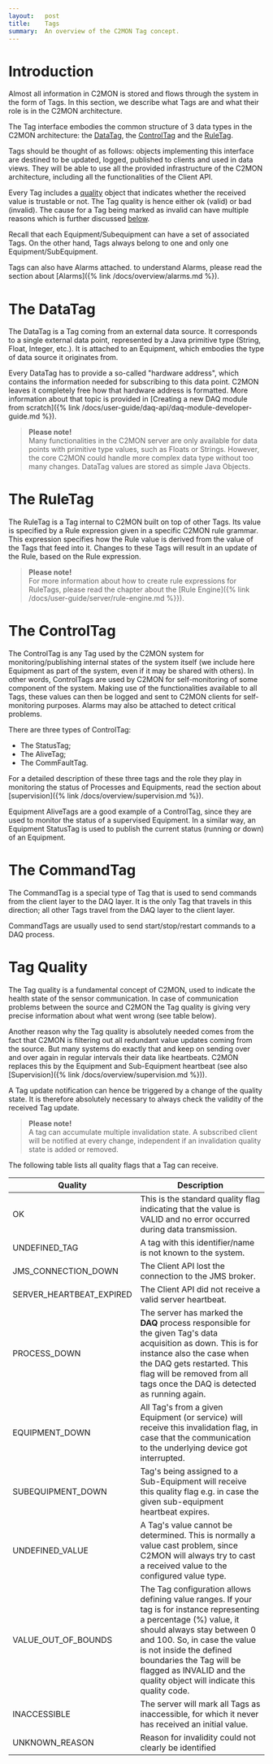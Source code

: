 ```yaml
---
layout:   post
title:    Tags
summary:  An overview of the C2MON Tag concept.
---
```


# Introduction

Almost all information in C2MON is stored and flows through the system in the form of Tags.
In this section, we describe what Tags are and what their role is in the C2MON architecture.

The Tag interface embodies the common structure of 3 data types in the C2MON architecture: the [DataTag](#the-datatag), the [ControlTag](#the-controltag) and the [RuleTag](#the-ruletag).

Tags should be thought of as follows: objects implementing this interface are destined to be updated, logged, published to clients and used in data views.
They will be able to use all the provided infrastructure of the C2MON architecture, including all the functionalities of the Client API.

Every Tag includes a [quality](#tag-quality) object that indicates whether the received value is trustable or not.
The Tag quality is hence either ok (valid) or bad (invalid).
The cause for a Tag being marked as invalid can have multiple reasons which is further discussed [below](#tag-quality).

Recall that each Equipment/Subequipment can have a set of associated Tags.
On the other hand, Tags always belong to one and only one Equipment/SubEquipment.

Tags can also have Alarms attached. to understand Alarms, please read the section about [Alarms]({% link /docs/overview/alarms.md %}).


# The DataTag

The DataTag is a Tag coming from an external data source.
It corresponds to a single external data point, represented by a Java primitive type (String, Float, Integer, etc.).
It is attached to an Equipment, which embodies the type of data source it originates from.

Every DataTag has to provide a so-called "hardware address", which contains the information needed for subscribing to this data point.
C2MON leaves it completely free how that hardware address is formatted.
More information about that topic is provided in [Creating a new DAQ module from scratch]({% link  /docs/user-guide/daq-api/daq-module-developer-guide.md %}).


> **Please note!** <br>
Many functionalities in the C2MON server are only available for data points with primitive type values, such as Floats or Strings.
However, the core C2MON could handle more complex data type without too many changes. DataTag values are stored as simple Java Objects.


# The RuleTag

The RuleTag is a Tag internal to C2MON built on top of other Tags.
Its value is specified by a Rule expression given in a specific C2MON rule grammar.
This expression specifies how the Rule value is derived from the value of the Tags that feed into it.
Changes to these Tags will result in an update of the Rule, based on the Rule expression.

> **Please note!** <br>
For more information about how to create rule expressions for RuleTags, please read the chapter about the [Rule Engine]({% link /docs/user-guide/server/rule-engine.md %}}).


# The ControlTag

The ControlTag is any Tag used by the C2MON system for monitoring/publishing internal states of the system itself (we include here Equipment as part of the system, even if it may be shared with others). In other words, ControlTags are used by C2MON for self-monitoring of some component of the system. Making use of the functionalities available to all Tags, these values can then be logged and sent to C2MON clients for self-monitoring purposes.
Alarms may also be attached to detect critical problems.

There are three types of ControlTag:

* The StatusTag;
* The AliveTag;
* The CommFaultTag.

For a detailed description of these three tags and the role they play in monitoring the status of Processes and Equipments, read the section about
[supervision]({% link /docs/overview/supervision.md %}).

Equipment AliveTags are a good example of a ControlTag, since they are used to monitor the status of a supervised Equipment.
In a similar way, an Equipment StatusTag is used to publish the current status (running or down) of an Equipment.


# The CommandTag

The CommandTag is a special type of Tag that is used to send commands from the client layer to the DAQ layer.
It is the only Tag that travels in this direction; all other Tags travel from the DAQ layer to the client layer.

CommandTags are usually used to send start/stop/restart commands to a DAQ process.


# Tag Quality

The Tag quality is a fundamental concept of C2MON, used to indicate the health state of the sensor communication.
In case of communication problems between the source and C2MON the Tag quality is giving very precise information about what went wrong (see table below).

Another reason why the Tag quality is absolutely needed comes from the fact that C2MON is filtering out all redundant value updates coming from the source.
But many systems do exactly that and keep on sending over and over again in regular intervals their data like heartbeats.
C2MON replaces this by the Equipment and Sub-Equipment heartbeat (see also [Supervision]({% link /docs/overview/supervision.md %})).

A Tag update notification can hence be triggered by a change of the quality state.
It is therefore absolutely necessary to always check the validity of the received Tag update.

> **Please note!** <br>
A tag can accumulate multiple invalidation state.
A subscribed client will be notified at every change, independent if an invalidation quality state is added or removed.

The following table lists all quality flags that a Tag can receive.

| Quality |Description |
--------- | ------------
| OK | This is the standard quality flag indicating that the value is VALID and no error occurred during data transmission. |
| UNDEFINED_TAG | A tag with this identifier/name is not known to the system. |
| JMS_CONNECTION_DOWN | The Client API lost the connection to the JMS broker. |
| SERVER_HEARTBEAT_EXPIRED | The Client API did not receive a valid server heartbeat. |
| PROCESS_DOWN | The server has marked the **DAQ** process responsible for the given Tag's data acquisition as down. This is for instance also the case when the DAQ gets restarted. This flag will be removed from all tags once the DAQ is detected as running again. |
| EQUIPMENT_DOWN | All Tag's from a given Equipment (or service) will receive this invalidation flag, in case that the communication to the underlying device got interrupted. |
| SUBEQUIPMENT_DOWN | Tag's being assigned to a Sub-Equipment will receive this quality flag e.g. in case the given sub-equipment heartbeat expires. |
| UNDEFINED_VALUE | A Tag's value cannot be determined. This is normally a value cast problem, since C2MON will always try to cast a received value to the configured value type. |
| VALUE_OUT_OF_BOUNDS | The Tag configuration allows defining value ranges. If your tag is for instance representing a percentage (%) value, it should always stay between 0 and 100. So, in case the value is not inside the defined boundaries the Tag will be flagged as INVALID and the quality object will indicate this quality code. |
| INACCESSIBLE | The server will mark all Tags as inaccessible, for which it never has received an initial value. |
| UNKNOWN_REASON | Reason for invalidity could not clearly be identified |